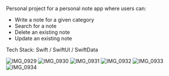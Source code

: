 Personal project for a personal note app where users can:
- Write a note for a given category
- Search for a note
- Delete an existing note
- Update an existing note

Tech Stack: Swift / SwiftUI / SwiftData

![IMG_0929](https://github.com/arrabidas92/babynotes/assets/19395512/c6fd416a-73ff-4866-b01c-863bfb40ced6)
![IMG_0930](https://github.com/arrabidas92/babynotes/assets/19395512/1480a793-3ee6-4374-9c28-bc1b315736b3)
![IMG_0931](https://github.com/arrabidas92/babynotes/assets/19395512/fe7c2260-4544-4a0e-a480-0c8872d51519)
![IMG_0932](https://github.com/arrabidas92/babynotes/assets/19395512/0405540b-0c21-4c01-9364-7df0c40b4979)
![IMG_0933](https://github.com/arrabidas92/babynotes/assets/19395512/2115623f-a299-41f2-8dcb-9f4778ec195c)
![IMG_0934](https://github.com/arrabidas92/babynotes/assets/19395512/4c3279f6-aff9-44a8-887c-9e2e8ee4d392)
